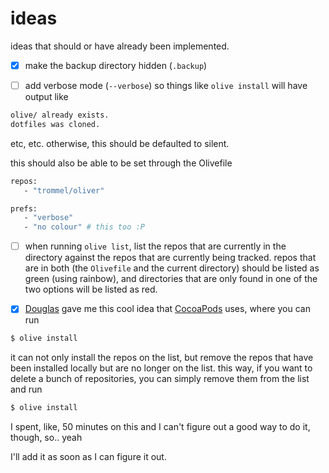 ideas
=====

ideas that should or have already been implemented.

- [x] make the backup directory hidden (`.backup`)

- [ ] add verbose mode (`--verbose`) so things like `olive install` will have output like

```bash
olive/ already exists.
dotfiles was cloned.
```

etc, etc. otherwise, this should be defaulted to silent.

this should also be able to be set through the Olivefile

```bash
repos:
   - "trommel/oliver"

prefs:
   - "verbose"
   - "no colour" # this too :P
```

- [ ] when running `olive list`, list the repos that are currently in the directory against
the repos that are currently being tracked. repos that are in both (the `Olivefile` and the current directory)
should be listed as green (using rainbow), and directories that are only found in one of the two options
will be listed as red.

- [x] [Douglas](https://twitter.com/istx25) gave me this cool
idea that [CocoaPods](https://github.com/CocoaPods/CocoaPods) uses, where
you can run

```bash
$ olive install
```

it can not only install the repos on the list, but remove the repos
that have been installed locally but are no longer on the list.
this way, if you want to delete a bunch of repositories, you can simply
remove them from the list and run

```bash
$ olive install
```

I spent, like, 50 minutes on this and I can't figure out a good way
to do it, though, so.. yeah

I'll add it as soon as I can figure it out.
